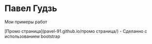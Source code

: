 # Павел Гудзь
Мои примеры работ

[Промо страница](pavel-91.github.io/промо страница/) - Сделанно с использованием bootstrap
